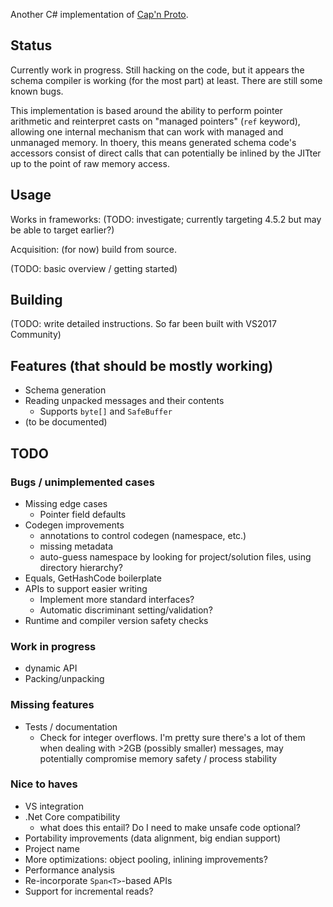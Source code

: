Another C# implementation of [Cap'n Proto][].

Status
------

Currently work in progress. Still hacking on the code, but it appears the
schema compiler is working (for the most part) at least. There are still some
known bugs.

This implementation is based around the ability to perform pointer arithmetic
and reinterpret casts on "managed pointers" (`ref` keyword), allowing one
internal mechanism that can work with managed and unmanaged memory. In thoery,
this means generated schema code's accessors consist of direct calls that can
potentially be inlined by the JITter up to the point of raw memory access.

Usage
-----

Works in frameworks: (TODO: investigate; currently targeting 4.5.2 but may be
able to target earlier?)

Acquisition: (for now) build from source.

(TODO: basic overview / getting started)

Building
--------

(TODO: write detailed instructions. So far been built with VS2017 Community)

Features (that should be mostly working)
----------------------------------------

- Schema generation
- Reading unpacked messages and their contents
  - Supports `byte[]` and `SafeBuffer`
- (to be documented)

TODO
----

### Bugs / unimplemented cases

- Missing edge cases
  - Pointer field defaults
- Codegen improvements
  - annotations to control codegen (namespace, etc.)
  - missing metadata
  - auto-guess namespace by looking for project/solution files, using directory hierarchy?
- Equals, GetHashCode boilerplate
- APIs to support easier writing
  - Implement more standard interfaces?
  - Automatic discriminant setting/validation?
- Runtime and compiler version safety checks

### Work in progress

- dynamic API
- Packing/unpacking

### Missing features

- Tests / documentation
  - Check for integer overflows. I'm pretty sure there's a lot of them when
    dealing with >2GB (possibly smaller) messages, may potentially compromise
    memory safety / process stability

### Nice to haves

- VS integration
- .Net Core compatibility
  - what does this entail? Do I need to make unsafe code optional?
- Portability improvements (data alignment, big endian support)
- Project name
- More optimizations: object pooling, inlining improvements?
- Performance analysis
- Re-incorporate `Span<T>`-based APIs
- Support for incremental reads?

[Cap'n Proto]: https://capnproto.org